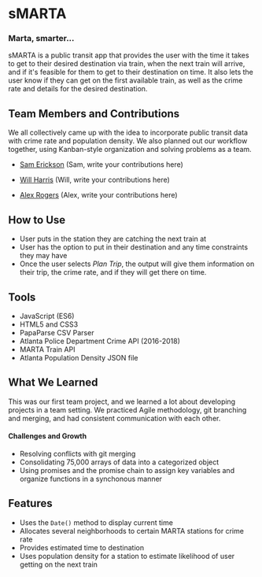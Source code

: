# sMARTA
### Marta, smarter...

sMARTA is a public transit app that provides the user with the time it takes to get to their desired destination via train, when the next train will arrive, and if it's feasible for them to get to their destination on time. It also lets the user know if they can get on the first available train, as well as the crime rate and details for the desired destination.

## Team Members and Contributions
We all collectively came up with the idea to incorporate public transit data with crime rate and population density. We also planned out our workflow together, using Kanban-style organization and solving problems as a team.


- [Sam Erickson](https://github.com/samerickson95)
(Sam, write your contributions here)

- [Will Harris](https://github.com/harriswill22)
(Will, write your contributions here)

- [Alex Rogers](https://github.com/alexrogers823)
(Alex, write your contributions here)



## How to Use
- User puts in the station they are catching the next train at
- User has the option to put in their destination and any time constraints they may have
- Once the user selects _Plan Trip_, the output will give them information on their trip, the crime rate, and if they will get there on time.

## Tools
- JavaScript (ES6)
- HTML5 and CSS3
- PapaParse CSV Parser
- Atlanta Police Department Crime API (2016-2018)
- MARTA Train API
- Atlanta Population Density JSON file

## What We Learned
This was our first team project, and we learned a lot about developing projects in a team setting. We practiced Agile methodology, git branching and merging, and had consistent communication with each other.

#### Challenges and Growth
- Resolving conflicts with git merging
- Consolidating 75,000 arrays of data into a categorized object
- Using promises and the promise chain to assign key variables and organize functions in a synchonous manner

## Features
- Uses the `Date()` method to display current time
- Allocates several neighborhoods to certain MARTA stations for crime rate
- Provides estimated time to destination
- Uses population density for a station to estimate likelihood of user getting on the next train
